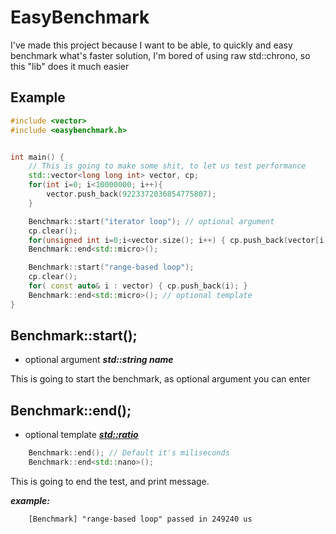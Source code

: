 # EasyBenchmark

I've made this project because I want to be able, to quickly and easy benchmark what's faster solution, I'm bored of using raw std::chrono, so this "lib" does it much easier


## Example

```c++
#include <vector>
#include <easybenchmark.h>


int main() {
    // This is going to make some shit, to let us test performance
    std::vector<long long int> vector, cp;
    for(int i=0; i<10000000; i++){
        vector.push_back(9223372036854775807);
    }

    Benchmark::start("iterator loop"); // optional argument
    cp.clear();
    for(unsigned int i=0;i<vector.size(); i++) { cp.push_back(vector[i]); }
    Benchmark::end<std::micro>();

    Benchmark::start("range-based loop");
    cp.clear();
    for( const auto& i : vector) { cp.push_back(i); }
    Benchmark::end<std::micro>(); // optional template
}
```



## Benchmark::start();
* optional argument ***std::string name***

This is going to start the benchmark, as optional argument you can enter

## Benchmark::end();
* optional template ***<std::ratio>***
```c++
	Benchmark::end(); // Default it's miliseconds
	Benchmark::end<std::nano>();
```
This is going to end the test, and print message.
 
***example:***
```text
	[Benchmark] "range-based loop" passed in 249240 us
```
